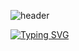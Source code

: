 ![header](https://capsule-render.vercel.app/api?type=wave&color=auto&height=200&section=header&text=My_page&fontSize=64)


[![Typing SVG](https://readme-typing-svg.demolab.com?font=Fira+Code&weight=700&size=25&duration=4000&pause=4000&color=2D8AFF&width=435&lines=Hi;My+Name+is+taeseong+An;My+job+is+front-end)](https://git.io/typing-svg)

